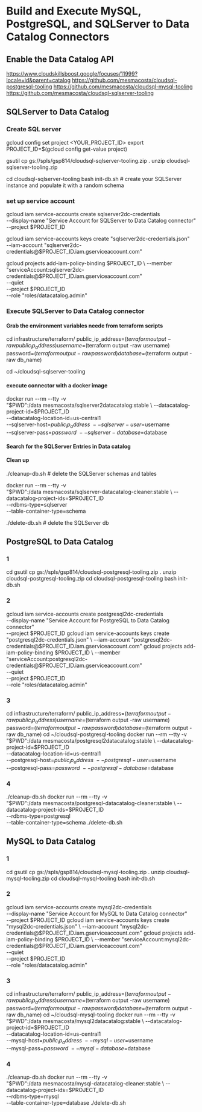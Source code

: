 # Build and Execute MySQL, PostgreSQL, and SQLServer to Data Catalog Connectors

## Enable the Data Catalog API

https://www.cloudskillsboost.google/focuses/11999?locale=id&parent=catalog
https://github.com/mesmacosta/cloudsql-postgresql-tooling
https://github.com/mesmacosta/cloudsql-mysql-tooling
https://github.com/mesmacosta/cloudsql-sqlserver-tooling

## SQLServer to Data Catalog

### Create SQL server

gcloud config set project <YOUR_PROJECT_ID>
export PROJECT_ID=$(gcloud config get-value project)

gsutil cp gs://spls/gsp814/cloudsql-sqlserver-tooling.zip .
unzip cloudsql-sqlserver-tooling.zip

cd cloudsql-sqlserver-tooling
bash init-db.sh # create your SQLServer instance and populate it with a random schema


### set up service account

gcloud iam service-accounts create sqlserver2dc-credentials \
--display-name  "Service Account for SQLServer to Data Catalog connector" \
--project $PROJECT_ID

gcloud iam service-accounts keys create "sqlserver2dc-credentials.json" \
--iam-account "sqlserver2dc-credentials@$PROJECT_ID.iam.gserviceaccount.com"

gcloud projects add-iam-policy-binding $PROJECT_ID \
--member "serviceAccount:sqlserver2dc-credentials@$PROJECT_ID.iam.gserviceaccount.com" \
--quiet \
--project $PROJECT_ID \
--role "roles/datacatalog.admin"

### Execute SQLServer to Data Catalog connector

#### Grab the environment variables neede from terraform scripts

cd infrastructure/terraform/
public_ip_address=$(terraform output -raw public_ip_address)
username=$(terraform output -raw username)
password=$(terraform output -raw password)
database=$(terraform output -raw db_name)

cd ~/cloudsql-sqlserver-tooling

#### execute connector with a docker image

docker run --rm --tty -v \
"$PWD":/data mesmacosta/sqlserver2datacatalog:stable \
--datacatalog-project-id=$PROJECT_ID \
--datacatalog-location-id=us-central1 \
--sqlserver-host=$public_ip_address \
--sqlserver-user=$username \
--sqlserver-pass=$password \
--sqlserver-database=$database

#### Search for the SQLServer Entries in Data catalog

#### Clean up

./cleanup-db.sh # delete the SQLServer schemas and tables

docker run --rm --tty -v \
"$PWD":/data mesmacosta/sqlserver-datacatalog-cleaner:stable \
--datacatalog-project-ids=$PROJECT_ID \
--rdbms-type=sqlserver \
--table-container-type=schema

./delete-db.sh # delete the SQLServer db

## PostgreSQL to Data Catalog

### 1

cd
gsutil cp gs://spls/gsp814/cloudsql-postgresql-tooling.zip .
unzip cloudsql-postgresql-tooling.zip
cd cloudsql-postgresql-tooling
bash init-db.sh

### 2

gcloud iam service-accounts create postgresql2dc-credentials \
--display-name  "Service Account for PostgreSQL to Data Catalog connector" \
--project $PROJECT_ID
gcloud iam service-accounts keys create "postgresql2dc-credentials.json" \
--iam-account "postgresql2dc-credentials@$PROJECT_ID.iam.gserviceaccount.com"
gcloud projects add-iam-policy-binding $PROJECT_ID \
--member "serviceAccount:postgresql2dc-credentials@$PROJECT_ID.iam.gserviceaccount.com" \
--quiet \
--project $PROJECT_ID \
--role "roles/datacatalog.admin"

### 3

cd infrastructure/terraform/
public_ip_address=$(terraform output -raw public_ip_address)
username=$(terraform output -raw username)
password=$(terraform output -raw password)
database=$(terraform output -raw db_name)
cd ~/cloudsql-postgresql-tooling
docker run --rm --tty -v \
"$PWD":/data mesmacosta/postgresql2datacatalog:stable \
--datacatalog-project-id=$PROJECT_ID \
--datacatalog-location-id=us-central1 \
--postgresql-host=$public_ip_address \
--postgresql-user=$username \
--postgresql-pass=$password \
--postgresql-database=$database

### 4

./cleanup-db.sh
docker run --rm --tty -v \
"$PWD":/data mesmacosta/postgresql-datacatalog-cleaner:stable \
--datacatalog-project-ids=$PROJECT_ID \
--rdbms-type=postgresql \
--table-container-type=schema
./delete-db.sh

## MySQL to Data Catalog

### 1

cd
gsutil cp gs://spls/gsp814/cloudsql-mysql-tooling.zip .
unzip cloudsql-mysql-tooling.zip
cd cloudsql-mysql-tooling
bash init-db.sh

### 2

gcloud iam service-accounts create mysql2dc-credentials \
--display-name  "Service Account for MySQL to Data Catalog connector" \
--project $PROJECT_ID
gcloud iam service-accounts keys create "mysql2dc-credentials.json" \
--iam-account "mysql2dc-credentials@$PROJECT_ID.iam.gserviceaccount.com"
gcloud projects add-iam-policy-binding $PROJECT_ID \
--member "serviceAccount:mysql2dc-credentials@$PROJECT_ID.iam.gserviceaccount.com" \
--quiet \
--project $PROJECT_ID \
--role "roles/datacatalog.admin"

### 3

cd infrastructure/terraform/
public_ip_address=$(terraform output -raw public_ip_address)
username=$(terraform output -raw username)
password=$(terraform output -raw password)
database=$(terraform output -raw db_name)
cd ~/cloudsql-mysql-tooling
docker run --rm --tty -v \
"$PWD":/data mesmacosta/mysql2datacatalog:stable \
--datacatalog-project-id=$PROJECT_ID \
--datacatalog-location-id=us-central1 \
--mysql-host=$public_ip_address \
--mysql-user=$username \
--mysql-pass=$password \
--mysql-database=$database

### 4
./cleanup-db.sh
docker run --rm --tty -v \
"$PWD":/data mesmacosta/mysql-datacatalog-cleaner:stable \
--datacatalog-project-ids=$PROJECT_ID \
--rdbms-type=mysql \
--table-container-type=database
./delete-db.sh
